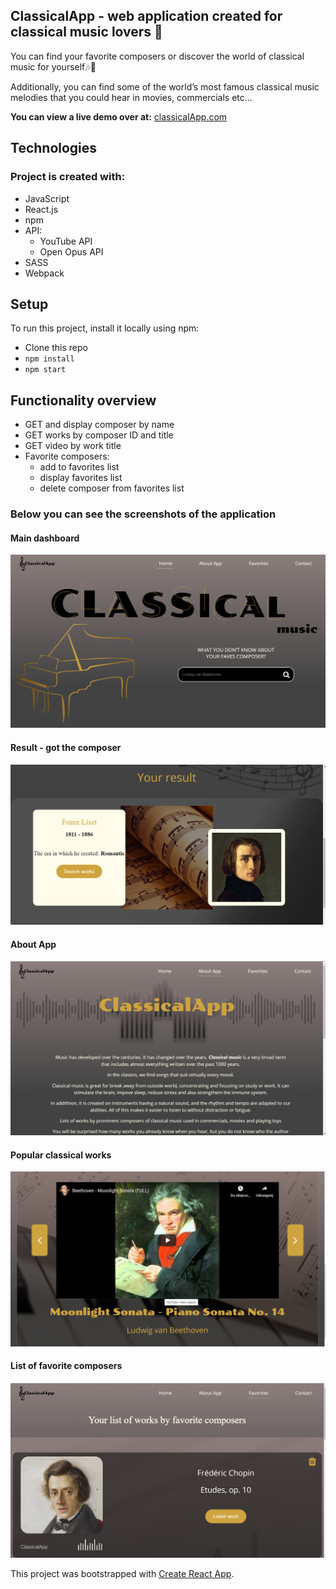 ## **ClassicalApp** - web application created for classical music lovers 🎼

You can find your favorite composers or discover the world of classical music for yourself🎶🎵

Additionally, you can find some of the world’s most famous classical music melodies that you could hear in movies, commercials etc...

**You can view a live demo over at:** [classicalApp.com](https://ms-classical-app.herokuapp.com/#/)

## Technologies

### Project is created with:
* JavaScript
* React.js
* npm
* API: 
    - YouTube API
    - Open Opus API
* SASS
* Webpack

## Setup

To run this project, install it locally using npm:
- Clone this repo
- `npm install`
- `npm start`

## Functionality overview

* GET and display composer by name
* GET works by composer ID and title 
* GET video by work title
* Favorite composers: 
    - add to favorites list
    - display favorites list
    - delete composer from favorites list



### Below you can see the screenshots of the application

#### Main dashboard
![Main dashboard](/src/images/screen1.png?raw=true "Optional Title")

#### Result - got the composer
![Main](/src/images/screen2.png?raw=true "Optional Title")


#### About App

![about App](/src/images/screen3.png)

#### Popular classical works 

![popular](/src/images/screen5.png)

#### List of favorite composers

![favorites](/src/images/screen4.png)




This project was bootstrapped with [Create React App](https://github.com/facebook/create-react-app).
